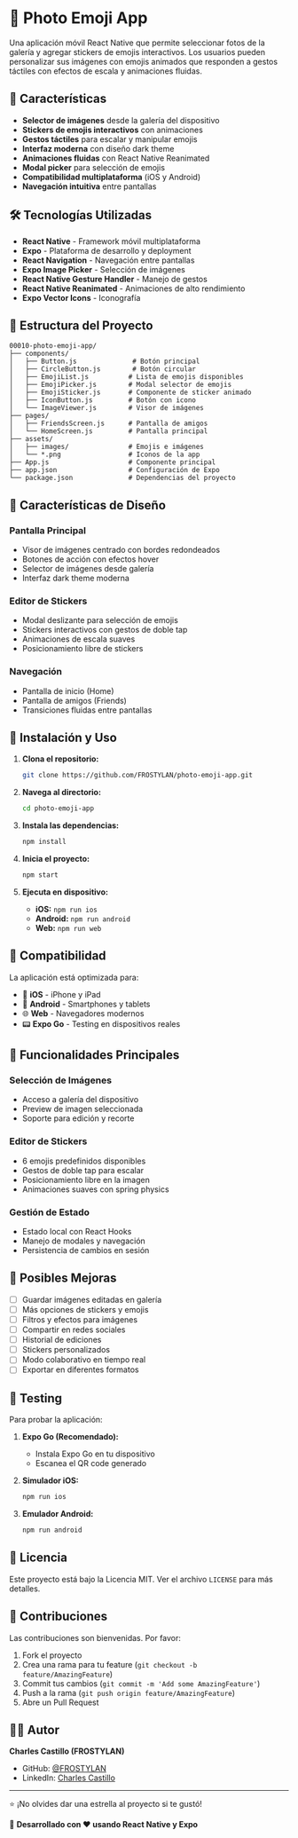 # 📸 Photo Emoji App

Una aplicación móvil React Native que permite seleccionar fotos de la galería y agregar stickers de emojis interactivos. Los usuarios pueden personalizar sus imágenes con emojis animados que responden a gestos táctiles con efectos de escala y animaciones fluidas.

## 🌟 Características

- **Selector de imágenes** desde la galería del dispositivo
- **Stickers de emojis interactivos** con animaciones
- **Gestos táctiles** para escalar y manipular emojis
- **Interfaz moderna** con diseño dark theme
- **Animaciones fluidas** con React Native Reanimated
- **Modal picker** para selección de emojis
- **Compatibilidad multiplataforma** (iOS y Android)
- **Navegación intuitiva** entre pantallas

## 🛠️ Tecnologías Utilizadas

- **React Native** - Framework móvil multiplataforma
- **Expo** - Plataforma de desarrollo y deployment
- **React Navigation** - Navegación entre pantallas
- **Expo Image Picker** - Selección de imágenes
- **React Native Gesture Handler** - Manejo de gestos
- **React Native Reanimated** - Animaciones de alto rendimiento
- **Expo Vector Icons** - Iconografía

## 📁 Estructura del Proyecto

```
00010-photo-emoji-app/
├── components/
│   ├── Button.js              # Botón principal
│   ├── CircleButton.js        # Botón circular
│   ├── EmojiList.js          # Lista de emojis disponibles
│   ├── EmojiPicker.js        # Modal selector de emojis
│   ├── EmojiSticker.js       # Componente de sticker animado
│   ├── IconButton.js         # Botón con icono
│   └── ImageViewer.js        # Visor de imágenes
├── pages/
│   ├── FriendsScreen.js      # Pantalla de amigos
│   └── HomeScreen.js         # Pantalla principal
├── assets/
│   ├── images/               # Emojis e imágenes
│   └── *.png                 # Iconos de la app
├── App.js                    # Componente principal
├── app.json                  # Configuración de Expo
└── package.json              # Dependencias del proyecto
```

## 🎨 Características de Diseño

### Pantalla Principal
- Visor de imágenes centrado con bordes redondeados
- Botones de acción con efectos hover
- Selector de imágenes desde galería
- Interfaz dark theme moderna

### Editor de Stickers
- Modal deslizante para selección de emojis
- Stickers interactivos con gestos de doble tap
- Animaciones de escala suaves
- Posicionamiento libre de stickers

### Navegación
- Pantalla de inicio (Home)
- Pantalla de amigos (Friends)
- Transiciones fluidas entre pantallas

## 🚀 Instalación y Uso

1. **Clona el repositorio:**
   ```bash
   git clone https://github.com/FROSTYLAN/photo-emoji-app.git
   ```

2. **Navega al directorio:**
   ```bash
   cd photo-emoji-app
   ```

3. **Instala las dependencias:**
   ```bash
   npm install
   ```

4. **Inicia el proyecto:**
   ```bash
   npm start
   ```

5. **Ejecuta en dispositivo:**
   - **iOS:** `npm run ios`
   - **Android:** `npm run android`
   - **Web:** `npm run web`

## 📱 Compatibilidad

La aplicación está optimizada para:
- 📱 **iOS** - iPhone y iPad
- 🤖 **Android** - Smartphones y tablets
- 🌐 **Web** - Navegadores modernos
- 📟 **Expo Go** - Testing en dispositivos reales

## 🎯 Funcionalidades Principales

### Selección de Imágenes
- Acceso a galería del dispositivo
- Preview de imagen seleccionada
- Soporte para edición y recorte

### Editor de Stickers
- 6 emojis predefinidos disponibles
- Gestos de doble tap para escalar
- Posicionamiento libre en la imagen
- Animaciones suaves con spring physics

### Gestión de Estado
- Estado local con React Hooks
- Manejo de modales y navegación
- Persistencia de cambios en sesión

## 🔧 Posibles Mejoras

- [ ] Guardar imágenes editadas en galería
- [ ] Más opciones de stickers y emojis
- [ ] Filtros y efectos para imágenes
- [ ] Compartir en redes sociales
- [ ] Historial de ediciones
- [ ] Stickers personalizados
- [ ] Modo colaborativo en tiempo real
- [ ] Exportar en diferentes formatos

## 🧪 Testing

Para probar la aplicación:

1. **Expo Go (Recomendado):**
   - Instala Expo Go en tu dispositivo
   - Escanea el QR code generado

2. **Simulador iOS:**
   ```bash
   npm run ios
   ```

3. **Emulador Android:**
   ```bash
   npm run android
   ```

## 📄 Licencia

Este proyecto está bajo la Licencia MIT. Ver el archivo `LICENSE` para más detalles.

## 🤝 Contribuciones

Las contribuciones son bienvenidas. Por favor:

1. Fork el proyecto
2. Crea una rama para tu feature (`git checkout -b feature/AmazingFeature`)
3. Commit tus cambios (`git commit -m 'Add some AmazingFeature'`)
4. Push a la rama (`git push origin feature/AmazingFeature`)
5. Abre un Pull Request

## 👨‍💻 Autor

**Charles Castillo (FROSTYLAN)**
- GitHub: [@FROSTYLAN](https://github.com/FROSTYLAN)
- LinkedIn: [Charles Castillo](https://linkedin.com/in/charles-castillo-772968234)

---

⭐ ¡No olvides dar una estrella al proyecto si te gustó!

🎨 **Desarrollado con ❤️ usando React Native y Expo**
